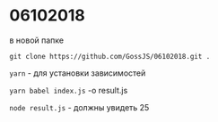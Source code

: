 # 06102018

в новой папке

```git clone https://github.com/GossJS/06102018.git .```


```yarn``` - для установки зависимостей

```yarn babel index.js``` -o result.js

```node result.js``` - должны увидеть 25
